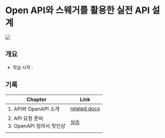 # Open API와 스웨거를 활용한 실전 API 설계

![](https://contents.kyobobook.co.kr/sih/fit-in/458x0/pdt/9791189909581.jpg)

## 개요
- 학습 시작 : 

## 기록
| **Chapter**                        | **Link**                                 |
| ---------------------------------- | ---------------------------------------- |
| 1. API와 OpenAPI 소개                | [related docs](Etc/open-api/week1.md) |
| 2. API 요청 준비<br>3. OpenAPI 정의서 첫인상 | [실습](Etc/open-api)              |
|                                    |                                          |
